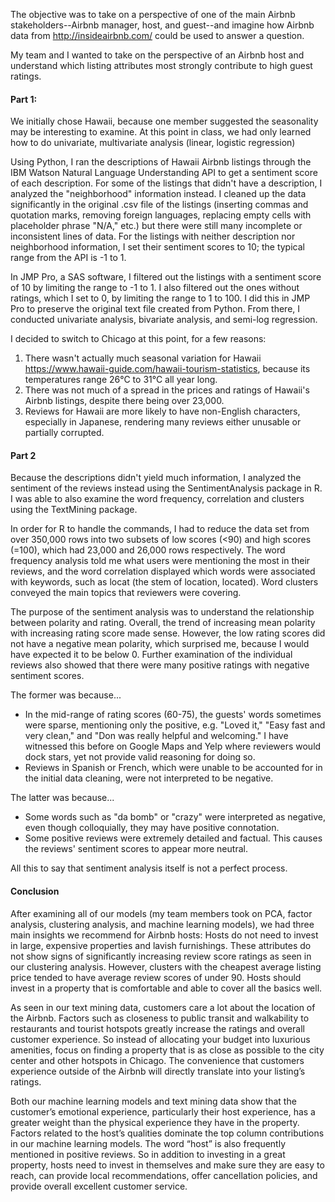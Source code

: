 The objective was to take on a perspective of one of the main Airbnb stakeholders--Airbnb manager, host, and guest--and
imagine how Airbnb data from http://insideairbnb.com/ could be used to answer a question.

My team and I wanted to take on the perspective of an Airbnb host and understand which listing attributes most strongly 
contribute to high guest ratings.

#### Part 1:
We initially chose Hawaii, because one member suggested the seasonality may be interesting to examine. At this point in class, we had only learned how to do univariate, multivariate analysis (linear, logistic regression)

Using Python, I ran the descriptions of Hawaii Airbnb listings through the IBM Watson Natural Language Understanding API to get a sentiment score of each description. For some of the listings that didn't have a description, I analyzed the "neighborhood" information instead. I cleaned up the data significantly in the original .csv file of the listings (inserting commas and quotation marks, removing foreign languages, replacing empty cells with placeholder phrase "N/A," etc.) but there were still many incomplete or inconsistent lines of data. For the listings with neither description nor neighborhood information, I set their sentiment scores to 10; the typical range from the API is -1 to 1.

In JMP Pro, a SAS software, I filtered out the listings with a sentiment score of 10 by limiting the range to -1 to 1. I also filtered out the ones without ratings, which I set to 0, by limiting the range to 1 to 100. I did this in JMP Pro to preserve the original text file created from Python. From there, I conducted univariate analysis, bivariate analysis, and semi-log regression. 

I decided to switch to Chicago at this point, for a few reasons:
1. There wasn't actually much seasonal variation for Hawaii https://www.hawaii-guide.com/hawaii-tourism-statistics, because its temperatures range 26°C to 31°C all year long. 
2. There was not much of a spread in the prices and ratings of Hawaii's Airbnb listings, despite there being over 23,000.
3. Reviews for Hawaii are more likely to have non-English characters, especially in Japanese, rendering many reviews either unusable or partially corrupted.

#### Part 2
Because the descriptions didn't yield much information, I analyzed the sentiment of the reviews instead using the SentimentAnalysis package in R. I was able to also examine the word frequency, correlation and clusters using the TextMining package. 

In order for R to handle the commands, I had to reduce the data set from over 350,000 rows into two subsets of low scores (<90) and high scores (=100), which had 23,000 and 26,000 rows respectively. The word frequency analysis told me what users were mentioning the most in their reviews, and the word correlation displayed which words were associated with keywords, such as locat (the stem of location, located). Word clusters conveyed the main topics that reviewers were covering. 

The purpose of the sentiment analysis was to understand the relationship between polarity and rating. Overall, the trend of increasing mean polarity with increasing rating score made sense. However, the low rating scores did not have a negative mean polarity, which surprised me, because I would have expected it to be below 0. Further examination of the individual reviews also showed that there were many positive ratings with negative sentiment scores. 

The former was because... 
* In the mid-range of rating scores (60-75), the guests' words sometimes were sparse, mentioning only the positive, e.g. "Loved it," "Easy fast and very clean," and "Don was really helpful and welcoming." I have witnessed this before on Google Maps and Yelp where reviewers would dock stars, yet not provide valid reasoning for doing so.
* Reviews in Spanish or French, which were unable to be accounted for in the initial data cleaning, were not interpreted to be negative.

The latter was because...
* Some words such as "da bomb" or "crazy" were interpreted as negative, even though colloquially, they may have positive connotation.
* Some positive reviews were extremely detailed and factual. This causes the reviews' sentiment scores to appear more neutral.

All this to say that sentiment analysis itself is not a perfect process.

#### Conclusion
After examining all of our models (my team members took on PCA, factor analysis, clustering analysis, and machine learning models), we had three main insights we recommend for Airbnb hosts: 
Hosts do not need to invest in large, expensive properties and lavish furnishings. These attributes do not show signs of significantly increasing review score ratings as seen in our clustering analysis. However, clusters with the cheapest average listing price tended to have average review scores of under 90. Hosts should invest in a property that is comfortable and able to cover all the basics well.

As seen in our text mining data, customers care a lot about the location of the Airbnb. Factors such as closeness to public transit and walkability to restaurants and tourist hotspots greatly increase the ratings and overall customer experience. So instead of allocating your budget into luxurious amenities, focus on finding a property that is as close as possible to the city center and other hotspots in Chicago. The convenience that customers experience outside of the Airbnb will directly translate into your listing’s ratings.

Both our machine learning models and text mining data show that the customer’s emotional experience, particularly their host experience, has a greater weight than the physical experience they have in the property. Factors related to the host’s qualities dominate the top column contributions in our machine learning models. The word “host” is also frequently mentioned in positive reviews. So in addition to investing in a great property, hosts need to invest in themselves and make sure they are easy to reach, can provide local recommendations, offer cancellation policies, and provide overall excellent customer service.  

